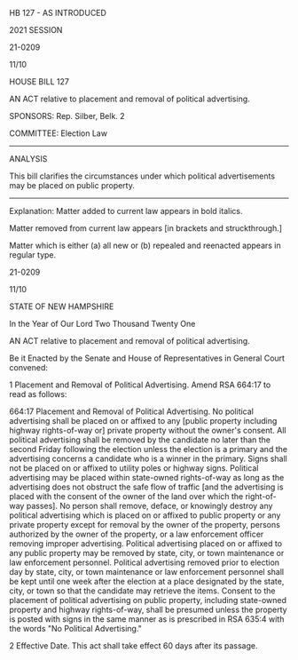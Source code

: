  HB 127 - AS INTRODUCED

 

 

2021 SESSION

 21-0209

 11/10

 

HOUSE BILL 127

 

AN ACT relative to placement and removal of political advertising.

 

SPONSORS: Rep. Silber, Belk. 2

 

COMMITTEE: Election Law

 

-----------------------------------------------------------------

 

ANALYSIS

 

 This bill clarifies the circumstances under which political advertisements may be placed on public property.

 

- - - - - - - - - - - - - - - - - - - - - - - - - - - - - - - - - - - - - - - - - - - - - - - - - - - - - - - - - - - - - - - - - - - - - - - - - - - 

 

Explanation: Matter added to current law appears in bold italics.

 Matter removed from current law appears [in brackets and struckthrough.]

 Matter which is either (a) all new or (b) repealed and reenacted appears in regular type.

 21-0209

 11/10

 

STATE OF NEW HAMPSHIRE

 

In the Year of Our Lord Two Thousand Twenty One

 

AN ACT relative to placement and removal of political advertising.

 

Be it Enacted by the Senate and House of Representatives in General Court convened:

 

 1 Placement and Removal of Political Advertising. Amend RSA 664:17 to read as follows:

 664:17 Placement and Removal of Political Advertising. No political advertising shall be placed on or affixed to any [public property including highway rights-of-way or] private property without the owner's consent. All political advertising shall be removed by the candidate no later than the second Friday following the election unless the election is a primary and the advertising concerns a candidate who is a winner in the primary. Signs shall not be placed on or affixed to utility poles or highway signs. Political advertising may be placed within state-owned rights-of-way as long as the advertising does not obstruct the safe flow of traffic [and the advertising is placed with the consent of the owner of the land over which the right-of-way passes]. No person shall remove, deface, or knowingly destroy any political advertising which is placed on or affixed to public property or any private property except for removal by the owner of the property, persons authorized by the owner of the property, or a law enforcement officer removing improper advertising. Political advertising placed on or affixed to any public property may be removed by state, city, or town maintenance or law enforcement personnel. Political advertising removed prior to election day by state, city, or town maintenance or law enforcement personnel shall be kept until one week after the election at a place designated by the state, city, or town so that the candidate may retrieve the items. Consent to the placement of political advertising on public property, including state-owned property and highway rights-of-way, shall be presumed unless the property is posted with signs in the same manner as is prescribed in RSA 635:4 with the words "No Political Advertising."

 2 Effective Date. This act shall take effect 60 days after its passage.

